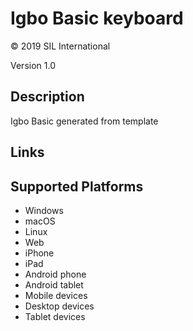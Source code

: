 Igbo Basic keyboard
==============

© 2019 SIL International

Version 1.0

Description
-----------

Igbo Basic generated from template

Links
-----

Supported Platforms
-------------------
 * Windows
 * macOS
 * Linux
 * Web
 * iPhone
 * iPad
 * Android phone
 * Android tablet
 * Mobile devices
 * Desktop devices
 * Tablet devices

